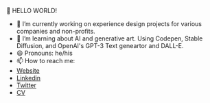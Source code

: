 🤔 HELLO WORLD! 

- 🔭 I’m currently working on experience design projects for various companies and non-profits.
- 🌱 I’m learning about AI and generative art. Using Codepen, Stable Diffusion, and OpenAI's GPT-3 Text geneartor and DALL-E.
- 😄 Pronouns: he/his
- 📫 How to reach me: 
- <a href="https://kyleoutlaw.io">Website</a>
- <a href="https://www.linkedin.com/in/koutlaw/">Linkedin</a>
- <a href="https://twitter.com/_kyleOutlaw">Twitter</a>
- <a href="https://github.com/koutlaw/koutlaw/blob/main/CV.md">CV</a>

